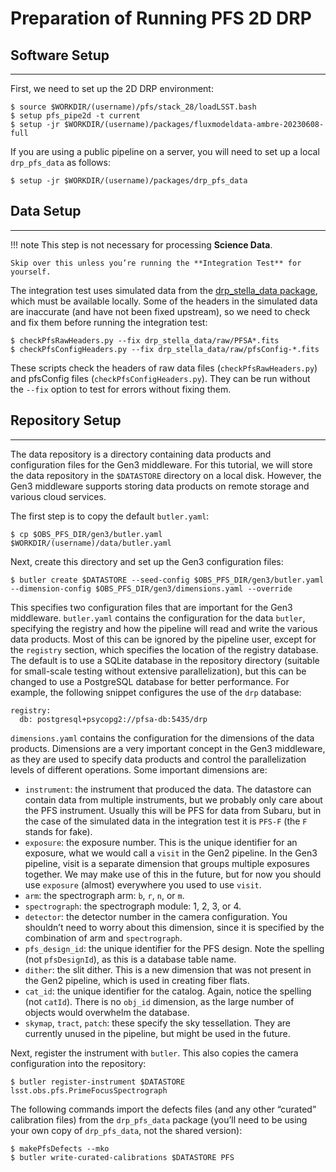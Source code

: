 # Preparation of Running PFS 2D DRP

## Software Setup

---

First, we need to set up the 2D DRP environment:

```
$ source $WORKDIR/(username)/pfs/stack_28/loadLSST.bash
$ setup pfs_pipe2d -t current
$ setup -jr $WORKDIR/(username)/packages/fluxmodeldata-ambre-20230608-full
```

If you are using a public pipeline on a server, you will need to set up a local `drp_pfs_data` as follows:
```
$ setup -jr $WORKDIR/(username)/packages/drp_pfs_data
```

## Data Setup

---

!!! note
    This step is not necessary for processing **Science Data**. 

    Skip over this unless you’re running the **Integration Test** for yourself.

The integration test uses simulated data from the [drp_stella_data package](https://github.com/Subaru-PFS/drp_stella_data), which must be available locally.
Some of the headers in the simulated data are inaccurate (and have not been fixed upstream), so we need to check and fix them before running the integration test:

```
$ checkPfsRawHeaders.py --fix drp_stella_data/raw/PFSA*.fits
$ checkPfsConfigHeaders.py --fix drp_stella_data/raw/pfsConfig-*.fits
```

These scripts check the headers of raw data files (`checkPfsRawHeaders.py`) and pfsConfig files
(`checkPfsConfigHeaders.py`). They can be run without the `--fix` option to test for errors without fixing them.

## Repository Setup

---

The data repository is a directory containing data products and configuration files for the Gen3 middleware.
For this tutorial, we will store the data repository in the `$DATASTORE` directory on a local disk. However, the Gen3 middleware supports storing data products on remote storage and various cloud services.

The first step is to copy the default `butler.yaml`:

```
$ cp $OBS_PFS_DIR/gen3/butler.yaml $WORKDIR/(username)/data/butler.yaml
```

<!-- and we need to modify the `registry` section:

```
registry:
  db: postgresql+psycopg2://localhost:5435/drp
```

!!! note 
    Remember to update this file every time when there is an update of pipeline. -->

Next, create this directory and set up the Gen3 configuration files:

```
$ butler create $DATASTORE --seed-config $OBS_PFS_DIR/gen3/butler.yaml --dimension-config $OBS_PFS_DIR/gen3/dimensions.yaml --override
```

This specifies two configuration files that are important for the Gen3 middleware. `butler.yaml` contains the configuration
for the data `butler`, specifying the registry and how the pipeline will read and write the various data products.
Most of this can be ignored by the pipeline user, except for the `registry` section, which specifies the location of the
registry database. The default is to use a SQLite database in the repository directory (suitable for small-scale testing
without extensive parallelization), but this can be changed to use a PostgreSQL database for better performance. For
example, the following snippet configures the use of the `drp` database:

```
registry:
  db: postgresql+psycopg2://pfsa-db:5435/drp
```

`dimensions.yaml` contains the configuration for the dimensions of the data products. Dimensions are a very important
concept in the Gen3 middleware, as they are used to specify data products and control the parallelization levels of
different operations. Some important dimensions are:

- `instrument`: the instrument that produced the data. The datastore can contain data from multiple instruments,
but we probably only care about the PFS instrument. Usually this will be PFS for data from Subaru, but in the
case of the simulated data in the integration test it is `PFS-F` (the `F` stands for fake).
- `exposure`: the exposure number. This is the unique identifier for an exposure, what we would call a `visit` in
the Gen2 pipeline. In the Gen3 pipeline, visit is a separate dimension that groups multiple exposures together.
We may make use of this in the future, but for now you should use `exposure` (almost) everywhere you used to
use `visit`.
- `arm`: the spectrograph arm: `b`, `r`, `n`, or `m`.
- `spectrograph`: the spectrograph module: 1, 2, 3, or 4.
- `detector`: the detector number in the camera configuration. You shouldn’t need to worry about this dimension,
since it is specified by the combination of arm and `spectrograph`.
- `pfs_design_id`: the unique identifier for the PFS design. Note the spelling (not `pfsDesignId`), as this is a database table name.
- `dither`: the slit dither. This is a new dimension that was not present in the Gen2 pipeline, which is used in
creating fiber flats.
- `cat_id`: the unique identifier for the catalog. Again, notice the spelling (not `catId`). There is no `obj_id`
dimension, as the large number of objects would overwhelm the database.
- `skymap`, `tract`, `patch`: these specify the sky tessellation. They are currently unused in the pipeline, but might
be used in the future.

Next, register the instrument with `butler`. This also copies the camera configuration into the repository:

```
$ butler register-instrument $DATASTORE lsst.obs.pfs.PrimeFocusSpectrograph
```

The following commands import the defects files (and any other “curated” calibration files) from the `drp_pfs_data`
package (you’ll need to be using your own copy of `drp_pfs_data`, not the shared version):

```
$ makePfsDefects --mko
$ butler write-curated-calibrations $DATASTORE PFS
```
